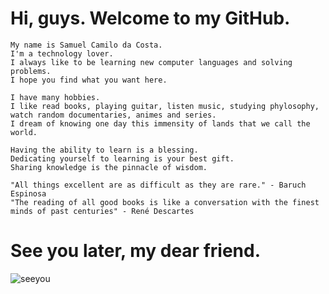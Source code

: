    # Hi, guys. Welcome to my GitHub.
  
  
    My name is Samuel Camilo da Costa.
    I'm a technology lover. 
    I always like to be learning new computer languages and solving problems.
    I hope you find what you want here.
    
    I have many hobbies.
    I like read books, playing guitar, listen music, studying phylosophy, watch random documentaries, animes and series.
    I dream of knowing one day this immensity of lands that we call the world.
    
    Having the ability to learn is a blessing.
    Dedicating yourself to learning is your best gift.
    Sharing knowledge is the pinnacle of wisdom.
    
    "All things excellent are as difficult as they are rare." - Baruch Espinosa
    "The reading of all good books is like a conversation with the finest minds of past centuries" - René Descartes
    
  # See you later, my dear friend.
  
  ![seeyou](https://user-images.githubusercontent.com/75193747/139394119-c5a3ff99-b9ea-43c1-8b6a-4ee1e16de0e8.gif)
